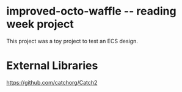# improved-octo-waffle -- reading week project
This project was a toy project to test an ECS design.

# External Libraries
https://github.com/catchorg/Catch2
